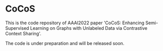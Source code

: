 # CoCoS

This is the code repository of AAAI2022 paper 'CoCoS: Enhancing Semi-Supervised Learning on Graphs with Unlabeled Data via Contrastive Context Sharing'.

The code is under preparation and will be released soon.